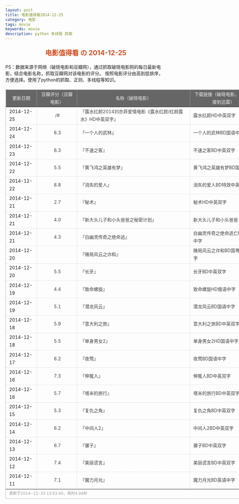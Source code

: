 ```yaml
---
layout: post
title: 电影值得看2014-12-25
category: 电影
tags: movie
keywords: movie 
description: python 多线程 抓取
---
```

<h2 style="text-align:center;color:#D54E21;margin:20px auto">电影值得看 の 2014-12-25</h2>
<div>PS：数据来源于网络（破晓电影和豆瓣网），通过抓取破晓电影网的每日最新电影，结合电影名称，抓取豆瓣网对该电影的评分。
按照电影评分由高到低排序，方便选择。使用了python的抓取、正则、多线程等知识。</div>
<table id="movietb">
	<thead>
		<tr>
			<td min-width="100px">更新日期</td>
			<td min-width="100px">豆瓣评分（豆瓣电影）</td>
			<td min-width="300px">名称（破晓电影）</td>
			<td>下载链接（破晓电影，复制链接到迅雷）</td>
		</tr>
	</thead>
	<tbody>
		<tr>
			<td>2014-12-25</td>
			<td style="color:#FF5138!important;text-align:center;"><a href="0" target="_blank">/#</a></td>
			<td>『<a href="http://www.poxiao.com/movie/37906.html" target="_blank">露水红颜2014刘亦菲爱情电影《露水红颜/红颜露水》HD中英双字</a>』</td>
			<td><a href="ftp://1:1@p13.poxiao.com:8202/[www.poxiao.com破晓电影]露水红颜HD中英双字.rmvb" target="_blank">露水红颜HD中英双字</a></td>
		</tr>
				<tr>
			<td>2014-12-24</td>
			<td style="color:#FF5138!important;text-align:center;"><a href="http://movie.douban.com/subject/24695277/" target="_blank">6.3</a></td>
			<td>『<a href="http://www.poxiao.com/movie/37804.html" target="_blank">一个人的武林</a>』</td>
			<td><a href="ftp://4:4@p13.poxiao.com:8202/[www.poxiao.com破晓电影]一个人的武林BD国语中字.rmvb" target="_blank">一个人的武林BD国语中字</a></td>
		</tr>
				<tr>
			<td>2014-12-23</td>
			<td style="color:#FF5138!important;text-align:center;"><a href="http://movie.douban.com/subject/25721544/" target="_blank">6.3</a></td>
			<td>『<a href="http://www.poxiao.com/movie/37900.html" target="_blank">不速之客</a>』</td>
			<td><a href="ftp://7:7@p13.poxiao.com:8202/[www.poxiao.com破晓电影]不速之客BD中英双字.rmvb" target="_blank">不速之客BD中英双字</a></td>
		</tr>
				<tr>
			<td>2014-12-22</td>
			<td style="color:#FF5138!important;text-align:center;"><a href="http://movie.douban.com/subject/25444447/" target="_blank">5.5</a></td>
			<td>『<a href="http://www.poxiao.com/movie/37901.html" target="_blank">黄飞鸿之英雄有梦</a>』</td>
			<td><a href="ftp://6:6@p13.poxiao.com:8202/[www.poxiao.com破晓电影]黄飞鸿之英雄有梦BD国语中字.rmvb" target="_blank">黄飞鸿之英雄有梦BD国语中字</a></td>
		</tr>
				<tr>
			<td>2014-12-22</td>
			<td style="color:#FF5138!important;text-align:center;"><a href="http://movie.douban.com/subject/21318488/" target="_blank">8.8</a></td>
			<td>『<a href="http://www.poxiao.com/movie/37899.html" target="_blank">消失的爱人</a>』</td>
			<td><a href="ftp://5:5@p13.poxiao.com:8202/[www.poxiao.com破晓电影]消失的爱人BD特效中英双字.rmvb" target="_blank">消失的爱人BD特效中英双字</a></td>
		</tr>
				<tr>
			<td>2014-12-21</td>
			<td style="color:#FF5138!important;text-align:center;"><a href="http://movie.douban.com/subject/25969095/" target="_blank">2.7</a></td>
			<td>『<a href="http://www.poxiao.com/movie/37897.html" target="_blank">秘术</a>』</td>
			<td><a href="ftp://3:3@p13.poxiao.com:8202/[www.poxiao.com破晓电影]秘术HD中英双字.rmvb" target="_blank">秘术HD中英双字</a></td>
		</tr>
				<tr>
			<td>2014-12-21</td>
			<td style="color:#FF5138!important;text-align:center;"><a href="http://movie.douban.com/subject/25966045/" target="_blank">4.0</a></td>
			<td>『<a href="http://www.poxiao.com/movie/37895.html" target="_blank">新大头儿子和小头爸爸之秘密计划</a>』</td>
			<td><a href="ftp://1:1@p13.poxiao.com:8202/[www.poxiao.com破晓电影]新大头儿子和小头爸爸之秘密计划BD国语中字.mkv" target="_blank">新大头儿子和小头爸爸</a></td>
		</tr>
				<tr>
			<td>2014-12-21</td>
			<td style="color:#FF5138!important;text-align:center;"><a href="http://movie.douban.com/subject/20253940/" target="_blank">4.3</a></td>
			<td>『<a href="http://www.poxiao.com/movie/37898.html" target="_blank">白幽灵传奇之绝命逃</a>』</td>
			<td><a href="ftp://4:4@p13.poxiao.com:8202/[www.poxiao.com破晓电影]白幽灵传奇之绝命逃亡BD英语中字.rmvb" target="_blank">白幽灵传奇之绝命逃亡BD英语中字</a></td>
		</tr>
				<tr>
			<td>2014-12-20</td>
			<td style="color:#FF5138!important;text-align:center;"><a href="http://movie.douban.com/subject/26285776/" target="_blank"></a></td>
			<td>『<a href="http://www.poxiao.com/movie/37896.html" target="_blank">赌局风云之诈和</a>』</td>
			<td><a href="ftp://2:2@p13.poxiao.com:8202/[www.poxiao.com破晓电影]赌局风云之诈和BD国粤双音中字.mkv" target="_blank">赌局风云之诈和BD国粤双音中字</a></td>
		</tr>
				<tr>
			<td>2014-12-20</td>
			<td style="color:#FF5138!important;text-align:center;"><a href="http://movie.douban.com/subject/25770733/" target="_blank">5.5</a></td>
			<td>『<a href="http://www.poxiao.com/movie/37894.html" target="_blank">长牙</a>』</td>
			<td><a href="ftp://5:5@p27.poxiao.com:8201/[www.poxiao.com破晓电影]长牙BD中英双字.rmvb" target="_blank">长牙BD中英双字</a></td>
		</tr>
				<tr>
			<td>2014-12-19</td>
			<td style="color:#FF5138!important;text-align:center;"><a href="http://movie.douban.com/subject/25913634/" target="_blank">4.4</a></td>
			<td>『<a href="http://www.poxiao.com/movie/37893.html" target="_blank">致命螺旋</a>』</td>
			<td><a href="ftp://8:8@p13.poxiao.com:8202/[www.poxiao.com破晓电影]致命螺旋HD俄语中字.rmvb" target="_blank">致命螺旋HD俄语中字</a></td>
		</tr>
				<tr>
			<td>2014-12-19</td>
			<td style="color:#FF5138!important;text-align:center;"><a href="http://movie.douban.com/subject/25810920/" target="_blank">5.1</a></td>
			<td>『<a href="http://www.poxiao.com/movie/37878.html" target="_blank">潜龙风云</a>』</td>
			<td><a href="ftp://7:7@p13.poxiao.com:8202/[www.poxiao.com破晓电影]潜龙风云BD国语中字.rmvb" target="_blank">潜龙风云BD国语中字</a></td>
		</tr>
				<tr>
			<td>2014-12-18</td>
			<td style="color:#FF5138!important;text-align:center;"><a href="http://movie.douban.com/subject/24706496/" target="_blank">5.9</a></td>
			<td>『<a href="http://www.poxiao.com/movie/37889.html" target="_blank">意大利之旅</a>』</td>
			<td><a href="ftp://5:5@p13.poxiao.com:8202/[www.poxiao.com破晓电影]意大利之旅BD中英双字.rmvb" target="_blank">意大利之旅BD中英双字</a></td>
		</tr>
				<tr>
			<td>2014-12-18</td>
			<td style="color:#FF5138!important;text-align:center;"><a href="http://movie.douban.com/subject/21359619/" target="_blank">5.5</a></td>
			<td>『<a href="http://www.poxiao.com/movie/37890.html" target="_blank">单身男女2</a>』</td>
			<td><a href="ftp://6:6@p13.poxiao.com:8202/[www.poxiao.com破晓电影]单身男女2HD国语中字.rmvb" target="_blank">单身男女2HD国语中字</a></td>
		</tr>
				<tr>
			<td>2014-12-17</td>
			<td style="color:#FF5138!important;text-align:center;"><a href="http://movie.douban.com/subject/19962587/" target="_blank">6.2</a></td>
			<td>『<a href="http://www.poxiao.com/movie/37723.html" target="_blank">夜莺</a>』</td>
			<td><a href="ftp://4:4@p13.poxiao.com:8202/[www.poxiao.com破晓电影]夜莺BD国语中字.rmvb" target="_blank">夜莺BD国语中字</a></td>
		</tr>
				<tr>
			<td>2014-12-16</td>
			<td style="color:#FF5138!important;text-align:center;"><a href="http://movie.douban.com/subject/3012013/" target="_blank">7.3</a></td>
			<td>『<a href="http://www.poxiao.com/movie/37886.html" target="_blank">伸冤人</a>』</td>
			<td><a href="ftp://a:a@dx.dl1234.com:8006/[电影天堂www.dy2018.com]伸冤人BD中英双字.rmvb " target="_blank">伸冤人BD中英双字</a></td>
		</tr>
				<tr>
			<td>2014-12-16</td>
			<td style="color:#FF5138!important;text-align:center;"><a href="http://movie.douban.com/subject/21349801/" target="_blank">5.7</a></td>
			<td>『<a href="http://www.poxiao.com/movie/37441.html" target="_blank">塔米的旅行</a>』</td>
			<td><a href="ftp://2:2@p13.poxiao.com:8202/[www.poxiao.com破晓电影]塔米的旅行BD中英双字.rmvb" target="_blank">塔米的旅行BD中英双字</a></td>
		</tr>
				<tr>
			<td>2014-12-15</td>
			<td style="color:#FF5138!important;text-align:center;"><a href="http://movie.douban.com/subject/4092661/" target="_blank">5.3</a></td>
			<td>『<a href="http://www.poxiao.com/movie/37782.html" target="_blank">复仇之角</a>』</td>
			<td><a href="ftp://1:1@p13.poxiao.com:8202/[www.poxiao.com破晓电影]复仇之角BD中英双字.rmvb" target="_blank">复仇之角BD中英双字</a></td>
		</tr>
				<tr>
			<td>2014-12-14</td>
			<td style="color:#FF5138!important;text-align:center;"><a href="http://movie.douban.com/subject/25879014/" target="_blank">6.2</a></td>
			<td>『<a href="http://www.poxiao.com/movie/37881.html" target="_blank">中间人2</a>』</td>
			<td><a href="ftp://4:4@p27.poxiao.com:8201/[www.poxiao.com破晓电影]中间人2BD中英双字.rmvb" target="_blank">中间人2BD中英双字</a></td>
		</tr>
				<tr>
			<td>2014-12-13</td>
			<td style="color:#FF5138!important;text-align:center;"><a href="http://movie.douban.com/subject/25842340/" target="_blank">6.7</a></td>
			<td>『<a href="http://www.poxiao.com/movie/37880.html" target="_blank">骡子</a>』</td>
			<td><a href="ftp://7:7@p13.poxiao.com:8202/[www.poxiao.com破晓电影]骡子BD中英双字.rmvb  " target="_blank">骡子BD中英双字</a></td>
		</tr>
				<tr>
			<td>2014-12-12</td>
			<td style="color:#FF5138!important;text-align:center;"><a href="http://movie.douban.com/subject/24697552/" target="_blank">7.4</a></td>
			<td>『<a href="http://www.poxiao.com/movie/37879.html" target="_blank">美丽谎言</a>』</td>
			<td><a href="ftp://6:6@p13.poxiao.com:8202/[www.poxiao.com破晓电影]美丽谎言BD中英双字.rmvb" target="_blank">美丽谎言BD中英双字</a></td>
		</tr>
				<tr>
			<td>2014-12-11</td>
			<td style="color:#FF5138!important;text-align:center;"><a href="http://movie.douban.com/subject/24470523/" target="_blank">7.1</a></td>
			<td>『<a href="http://www.poxiao.com/movie/37862.html" target="_blank">魔力月光</a>』</td>
			<td><a href="ftp://8:8@p13.poxiao.com:8202/[www.poxiao.com破晓电影]魔力月光BD英语中字.rmvb" target="_blank">魔力月光BD英语中字</a></td>
		</tr>
			</tbody>
	<tfoot>
		<tr>
			<td colspan="4">更新于2014-12-25 13:52:45，耗时4.99秒</td>
		</tr>
	</tfoot>
</table>	<style>
	#movietb {width:790px;border:1px #CCCCCC solid;font-size:14px;margin:20px auto;}
	#movietb td {border:1px #CCCCCC dotted;line-height:24px;vertical-align: middle;}
	#movietb a {text-decoration:none;color:#464646; text-shadow:0 1px 0 #F2F2F2;border:0!important}
	#movietb a:hover {text-decoration:underline;color:#D54E21;}
	#movietb tbody tr:hover{background:#CCC}
	#movietb thead {background-color:#666;color:#eee;text-align:center}
	#movietb tbody {text-align:left;}
	#movietb tbody td {padding-left:10px;}
	#movietb tfoot td,.size {padding-left: 10px;font-size:12px;color:#999}
</style>